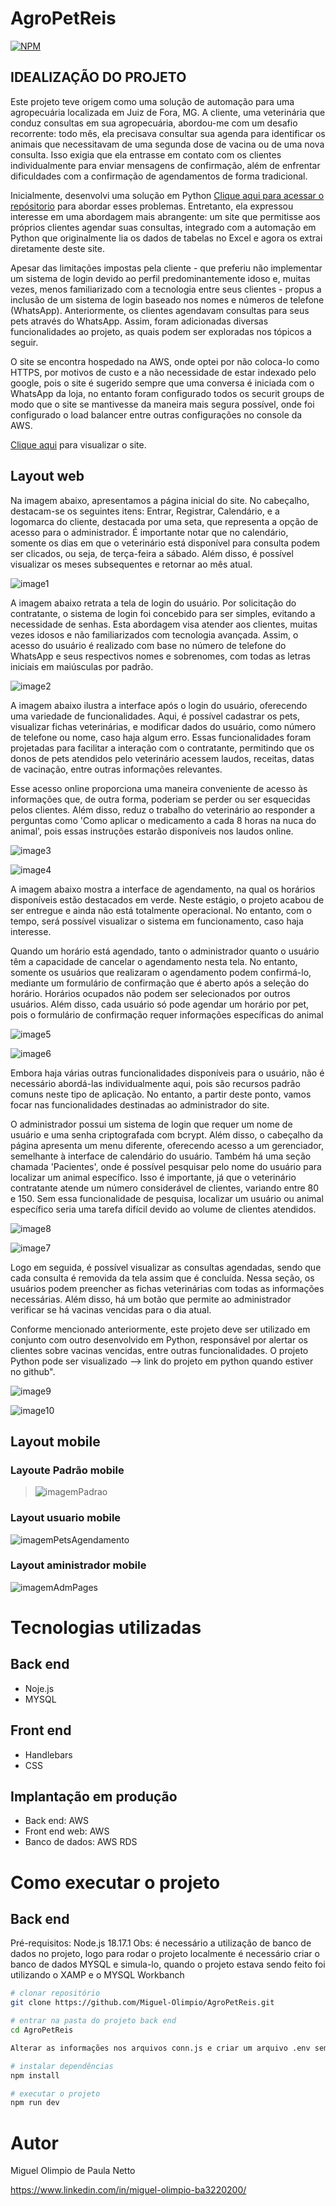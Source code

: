 #  AgroPetReis

[![NPM](https://img.shields.io/npm/l/react)](https://github.com/Miguel-Olimpio/AgroPetReis/blob/main/LICENSE) 

## IDEALIZAÇÃO DO PROJETO
Este projeto teve origem como uma solução de automação para uma agropecuária localizada em Juiz de Fora, MG. A cliente, uma veterinária que conduz consultas em sua agropecuária, abordou-me com um desafio recorrente: todo mês, ela precisava consultar sua agenda para identificar os animais que necessitavam de uma segunda dose de vacina ou de uma nova consulta. Isso exigia que ela entrasse em contato com os clientes individualmente para enviar mensagens de confirmação, além de enfrentar dificuldades com a confirmação de agendamentos de forma tradicional.

Inicialmente, desenvolvi uma solução em Python [Clique aqui para acessar o repósitorio](https://github.com/Miguel-Olimpio/automacaoWhatsPython) para abordar esses problemas. Entretanto, ela expressou interesse em uma abordagem mais abrangente: um site que permitisse aos próprios clientes agendar suas consultas, integrado com a automação em Python que originalmente lia os dados de tabelas no Excel e agora os extrai diretamente deste site.

Apesar das limitações impostas pela cliente - que preferiu não implementar um sistema de login devido ao perfil predominantemente idoso e, muitas vezes, menos familiarizado com a tecnologia entre seus clientes - propus a inclusão de um sistema de login baseado nos nomes e números de telefone (WhatsApp). Anteriormente, os clientes agendavam consultas para seus pets através do WhatsApp. Assim, foram adicionadas diversas funcionalidades ao projeto, as quais podem ser exploradas nos tópicos a seguir.

O site se encontra hospedado na AWS, onde optei por não coloca-lo como HTTPS, por motivos de custo e a não necessidade de estar indexado pelo google, pois o site é sugerido sempre que uma conversa é iniciada com o WhatsApp da loja, no entanto foram configurado todos os securit groups de modo que o site se mantivesse da maneira mais segura possível, onde foi configurado o load balancer entre outras configurações no console da AWS.

[Clique aqui](AgroPetReis-1924190082.us-east-1.elb.amazonaws.com) para visualizar o site.

## Layout web
Na imagem abaixo, apresentamos a página inicial do site. No cabeçalho, destacam-se os seguintes itens: Entrar, Registrar, Calendário, e a logomarca do cliente, destacada por uma seta, que representa a opção de acesso para o administrador. É importante notar que no calendário, somente os dias em que o veterinário está disponível para consulta podem ser clicados, ou seja, de terça-feira a sábado. Além disso, é possível visualizar os meses subsequentes e retornar ao mês atual.

![image1](https://github.com/Miguel-Olimpio/AgroPetReis/assets/107503116/cbe6f012-a4d4-4bb4-b904-e02d7e2357d5)

A imagem abaixo retrata a tela de login do usuário. Por solicitação do contratante, o sistema de login foi concebido para ser simples, evitando a necessidade de senhas. Esta abordagem visa atender aos clientes, muitas vezes idosos e não familiarizados com tecnologia avançada. Assim, o acesso do usuário é realizado com base no número de telefone do WhatsApp e seus respectivos nomes e sobrenomes, com todas as letras iniciais em maiúsculas por padrão.

![image2](https://github.com/Miguel-Olimpio/AgroPetReis/assets/107503116/813590ff-06b6-4dd1-a97f-dd858a364f2f)

A imagem abaixo ilustra a interface após o login do usuário, oferecendo uma variedade de funcionalidades. Aqui, é possível cadastrar os pets, visualizar fichas veterinárias, e modificar dados do usuário, como número de telefone ou nome, caso haja algum erro. Essas funcionalidades foram projetadas para facilitar a interação com o contratante, permitindo que os donos de pets atendidos pelo veterinário acessem laudos, receitas, datas de vacinação, entre outras informações relevantes.

Esse acesso online proporciona uma maneira conveniente de acesso às informações que, de outra forma, poderiam se perder ou ser esquecidas pelos clientes. Além disso, reduz o trabalho do veterinário ao responder a perguntas como 'Como aplicar o medicamento a cada 8 horas na nuca do animal', pois essas instruções estarão disponíveis nos laudos online.

![image3](https://github.com/Miguel-Olimpio/AgroPetReis/assets/107503116/07b3c751-da01-43b6-be11-231c0a9d1c9e)

![image4](https://github.com/Miguel-Olimpio/AgroPetReis/assets/107503116/a5b41aec-cde9-4d47-842d-3e7a24448893)

A imagem abaixo mostra a interface de agendamento, na qual os horários disponíveis estão destacados em verde. Neste estágio, o projeto acabou de ser entregue e ainda não está totalmente operacional. No entanto, com o tempo, será possível visualizar o sistema em funcionamento, caso haja interesse.

Quando um horário está agendado, tanto o administrador quanto o usuário têm a capacidade de cancelar o agendamento nesta tela. No entanto, somente os usuários que realizaram o agendamento podem confirmá-lo, mediante um formulário de confirmação que é aberto após a seleção do horário. Horários ocupados não podem ser selecionados por outros usuários. Além disso, cada usuário só pode agendar um horário por pet, pois o formulário de confirmação requer informações específicas do animal

![image5](https://github.com/Miguel-Olimpio/AgroPetReis/assets/107503116/f54ef5cd-f4b1-41f9-ada8-440c3c86f853)

![image6](https://github.com/Miguel-Olimpio/AgroPetReis/assets/107503116/1ef93cf4-9939-45f3-a57f-2bf1a2b0f858)

Embora haja várias outras funcionalidades disponíveis para o usuário, não é necessário abordá-las individualmente aqui, pois são recursos padrão comuns neste tipo de aplicação. No entanto, a partir deste ponto, vamos focar nas funcionalidades destinadas ao administrador do site.

O administrador possui um sistema de login que requer um nome de usuário e uma senha criptografada com bcrypt. Além disso, o cabeçalho da página apresenta um menu diferente, oferecendo acesso a um gerenciador, semelhante à interface de calendário do usuário. Também há uma seção chamada 'Pacientes', onde é possível pesquisar pelo nome do usuário para localizar um animal específico. Isso é importante, já que o veterinário contratante atende um número considerável de clientes, variando entre 80 e 150. Sem essa funcionalidade de pesquisa, localizar um usuário ou animal específico seria uma tarefa difícil devido ao volume de clientes atendidos.

![image8](https://github.com/Miguel-Olimpio/AgroPetReis/assets/107503116/e612ba31-5eaf-4917-9268-9af4a8d75fd3)

![image7](https://github.com/Miguel-Olimpio/AgroPetReis/assets/107503116/f126ed7c-baa5-4a7a-b4af-1f40c42508dd)

Logo em seguida, é possível visualizar as consultas agendadas, sendo que cada consulta é removida da tela assim que é concluída. Nessa seção, os usuários podem preencher as fichas veterinárias com todas as informações necessárias. Além disso, há um botão que permite ao administrador verificar se há vacinas vencidas para o dia atual.

Conforme mencionado anteriormente, este projeto deve ser utilizado em conjunto com outro desenvolvido em Python, responsável por alertar os clientes sobre vacinas vencidas, entre outras funcionalidades. O projeto Python pode ser visualizado --> link do projeto em python quando estiver no github".

![image9](https://github.com/Miguel-Olimpio/AgroPetReis/assets/107503116/a45c9d2a-214a-4035-aee6-93b8ede0c83d)

![image10](https://github.com/Miguel-Olimpio/AgroPetReis/assets/107503116/e3f37233-ab2f-4b28-95ba-2f407347dfff)

## Layout mobile
### Layoute Padrão mobile
> ![imagemPadrao](https://private-user-images.githubusercontent.com/107503116/309641875-484c1b35-72d4-44f6-8c54-eea1c95237a1.png?jwt=eyJhbGciOiJIUzI1NiIsInR5cCI6IkpXVCJ9.eyJpc3MiOiJnaXRodWIuY29tIiwiYXVkIjoicmF3LmdpdGh1YnVzZXJjb250ZW50LmNvbSIsImtleSI6ImtleTUiLCJleHAiOjE3MDk1MzE1NDksIm5iZiI6MTcwOTUzMTI0OSwicGF0aCI6Ii8xMDc1MDMxMTYvMzA5NjQxODc1LTQ4NGMxYjM1LTcyZDQtNDRmNi04YzU0LWVlYTFjOTUyMzdhMS5wbmc_WC1BbXotQWxnb3JpdGhtPUFXUzQtSE1BQy1TSEEyNTYmWC1BbXotQ3JlZGVudGlhbD1BS0lBVkNPRFlMU0E1M1BRSzRaQSUyRjIwMjQwMzA0JTJGdXMtZWFzdC0xJTJGczMlMkZhd3M0X3JlcXVlc3QmWC1BbXotRGF0ZT0yMDI0MDMwNFQwNTQ3MjlaJlgtQW16LUV4cGlyZXM9MzAwJlgtQW16LVNpZ25hdHVyZT00ZjI4MjcwMWQzYzg5ZTFkNGE5MWYxZmJmMGRkYzZhNGEyMDkwMDIyOGQ1ZTE0ZjJlYmFmZjUyZTgyYzY4OWFiJlgtQW16LVNpZ25lZEhlYWRlcnM9aG9zdCZhY3Rvcl9pZD0wJmtleV9pZD0wJnJlcG9faWQ9MCJ9.zUSsUSN2Nn0JzpXFQ_T3La5KVSabFYNYiBrKrn-8X3U)

### Layout usuario mobile

![imagemPetsAgendamento](https://github.com/Miguel-Olimpio/AgroPetReis/assets/107503116/441c3901-ff57-46cb-9a2f-488130fe0ab8)

### Layout aministrador mobile

![imagemAdmPages](https://github.com/Miguel-Olimpio/AgroPetReis/assets/107503116/6d1eb433-f9ec-4625-8c9a-73733d91aa09)

# Tecnologias utilizadas
## Back end
- Noje.js
- MYSQL
## Front end
- Handlebars
- CSS
## Implantação em produção
- Back end: AWS
- Front end web: AWS
- Banco de dados: AWS RDS

# Como executar o projeto

## Back end
Pré-requisitos: Node.js 18.17.1
Obs: é necessário a utilização de banco de dados no projeto, logo para rodar o projeto localmente é necessário criar o banco de dados MYSQL e simula-lo, quando o projeto estava sendo feito foi utilizando o XAMP e o MYSQL Workbanch

```bash
# clonar repositório
git clone https://github.com/Miguel-Olimpio/AgroPetReis.git

# entrar na pasta do projeto back end
cd AgroPetReis

Alterar as informações nos arquivos conn.js e criar um arquivo .env semelhante ao arquivo .envExample e inserir os dados de seu banco de dados local ou em produção.

# instalar dependências
npm install

# executar o projeto
npm run dev
```

# Autor

Miguel Olimpio de Paula Netto

https://www.linkedin.com/in/miguel-olimpio-ba3220200/


